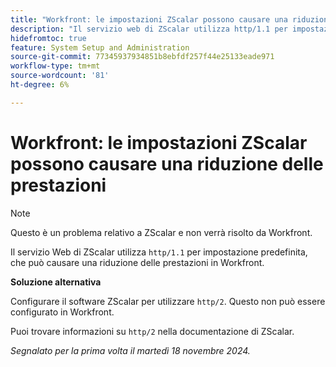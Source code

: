 ```yaml
---
title: "Workfront: le impostazioni ZScalar possono causare una riduzione delle prestazioni"
description: "Il servizio web di ZScalar utilizza http/1.1 per impostazione predefinita, che può causare una riduzione delle prestazioni in Workfront."
hidefromtoc: true
feature: System Setup and Administration
source-git-commit: 77345937934851b8ebfdf257f44e25133eade971
workflow-type: tm+mt
source-wordcount: '81'
ht-degree: 6%

---
```



# Workfront: le impostazioni ZScalar possono causare una riduzione delle prestazioni

>[!NOTE]
>
>Questo è un problema relativo a ZScalar e non verrà risolto da Workfront.

Il servizio Web di ZScalar utilizza `http/1.1` per impostazione predefinita, che può causare una riduzione delle prestazioni in Workfront.

**Soluzione alternativa**

Configurare il software ZScalar per utilizzare `http/2`. Questo non può essere configurato in Workfront.

Puoi trovare informazioni su `http/2` nella documentazione di ZScalar.

_Segnalato per la prima volta il martedì 18 novembre 2024._
